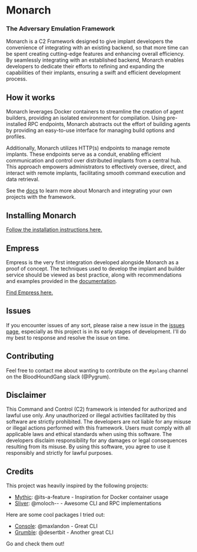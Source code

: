 # Monarch
### The Adversary Emulation Framework

Monarch is a C2 Framework designed to give implant developers the convenience of integrating with an existing 
backend, so that more time can be spent creating cutting-edge features and enhancing overall efficiency. 
By seamlessly integrating with an established backend, Monarch enables developers to dedicate their efforts to 
refining and expanding the capabilities of their implants, ensuring a swift and efficient development process.

## How it works

Monarch leverages Docker containers to streamline the creation of agent builders, providing an isolated
environment for compilation. Using pre-installed RPC endpoints, Monarch abstracts out the effort of
building agents by providing an easy-to-use interface for managing build options and profiles.

Additionally, Monarch utilizes HTTP(s) endpoints to manage remote implants. 
These endpoints serve as a conduit, enabling efficient communication and control over distributed implants 
from a central hub. This approach empowers administrators to effectively oversee, direct, and interact with 
remote implants, facilitating smooth command execution and data retrieval.

See the [docs](https://monarch.gitbook.io/monarch) to learn more about Monarch and integrating your own projects with the framework.

## Installing Monarch

[Follow the installation instructions here.](https://monarch.gitbook.io/monarch/installation)

## Empress
Empress is the very first integration developed alongside Monarch as a proof of concept.
The techniques used to develop the implant and builder service should be viewed as best practice, along with recommendations and examples provided in the [documentation](https://monarch.gitbook.io/monarch/integration).

[Find Empress here.](https://github.com/pygrum/Empress)


## Issues
If you encounter issues of any sort, please raise a new issue in the 
[issues page](https://github.com/pygrum/monarch/issues), especially as this project is in its early stages of development.
I'll do my best to response and resolve the issue on time.

## Contributing
Feel free to contact me about wanting to contribute on the `#golang` channel on the BloodHoundGang slack (@Pygrum).

## Disclaimer
This Command and Control (C2) framework is intended for authorized and lawful use only. 
Any unauthorized or illegal activities facilitated by this software are strictly prohibited. 
The developers are not liable for any misuse or illegal actions performed with this framework.
Users must comply with all applicable laws and ethical standards when using this software. 
The developers disclaim responsibility for any damages or legal consequences resulting from its misuse.
By using this software, you agree to use it responsibly and strictly for lawful purposes.

## Credits

This project was heavily inspired by the following projects:
- [Mythic](https://github.com/its-a-feature/Mythic): @its-a-feature - Inspiration for Docker container usage
- [Sliver](https://github.com/BishopFox/sliver): @moloch-- - Awesome CLI and RPC implementations

Here are some cool packages I tried out:
- [Console](https://github.com/reeflective/console): @maxlandon - Great CLI
- [Grumble](https://github.com/desertbit/grumble): @desertbit - Another great CLI

Go and check them out!
